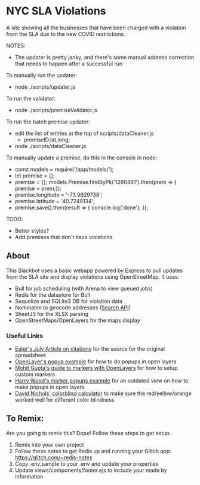 NYC SLA Violations
=================

A site showing all the businesses that have been charged with a violation from the SLA
due to the new COVID restrictions.

NOTES:

- The updater is pretty janky, and there's some manual address correction that needs to happen after a successful run

To manually run the updater:

- node ./scripts/updater.js

To run the validator:

- node ./scripts/premiseValidator.js

To run the batch premise updater:

- edit the list of entries at the top of scripts/dataCleaner.js
  - premiseID,lat,long;
- node ./scripts/dataCleaner.js

To manually update a premise, do this in the console in node:

- const models = require('/app/models/');
- let premise = {};
- premise = {}; models.Premise.findByPk('1280481').then(prem => { premise = prem;});
- premise.longitude = '-73.9929738';
- premise.latitude = '40.7249134';
- premise.save().then(result => { console.log('done'); });

TODO:

- Better styles?
- Add premises that don't have violations

## About

This Slackbot uses a basic webapp powered by Express to pull updates from the SLA site and display violations using OpenStreetMap. It uses:

- Bull for job scheduling (with Arena to view queued jobs)
- Redis for the datastore for Bull
- Sequelize and SQLite3 DB for violation data
- Nominatim to geocode addresses ([Search API](https://nominatim.org/release-docs/develop/api/Search/))
- SheetJS for the XLSX parsing
- OpenStreetMaps/OpenLayers for the maps display

### Useful Links

- [Eater's July Article on citations](https://ny.eater.com/2020/7/27/21337611/nyc-bars-citations-cuomo-coronavirus-crowds) for the source for the original spreadsheet
- [OpenLayer's popup example](https://openlayers.org/en/latest/examples/popup.html) for how to do popups in open layers
- [Mohit Gupta's guide to markers with OpenLayers](https://medium.com/attentive-ai/working-with-openlayers-4-part-3-setting-customised-markers-and-images-on-map-da3369a81941) for how to setup custom markers
- [Harry Wood's marker popups example](http://harrywood.co.uk/maps/examples/openlayers/marker-popups.view.html) for an outdated view on how to make popups in open layers
- [David Nichols' colorblind calculator](https://davidmathlogic.com/colorblind/#%23B91730-%23E4690C-%23E4C00C-%23004D40) to make sure the red/yellow/orange worked well for different color blindness

## To Remix:
Are you going to remix this? Dope! Follow these steps to get setup.
1) Remix into your own project
2) Follow these notes to get Redis up and running your Glitch app: <https://glitch.com/~redis-notes>
3) Copy .env.sample to your .env and update your properties
4) Update views/components/footer.ejs to include your made by information
